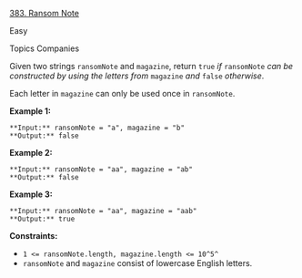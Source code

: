 [383\. Ransom Note](https://leetcode.com/problems/ransom-note/)

Easy

Topics
Companies

Given two strings `ransomNote` and `magazine`, return `true` *if* `ransomNote` *can be constructed by using the letters from* `magazine` *and* `false` *otherwise*.

Each letter in `magazine` can only be used once in `ransomNote`.

**Example 1:**

```
**Input:** ransomNote = "a", magazine = "b"
**Output:** false

```

**Example 2:**

```
**Input:** ransomNote = "aa", magazine = "ab"
**Output:** false

```

**Example 3:**

```
**Input:** ransomNote = "aa", magazine = "aab"
**Output:** true

```

**Constraints:**

-   `1 <= ransomNote.length, magazine.length <= 10^5^`
-   `ransomNote` and `magazine` consist of lowercase English letters.